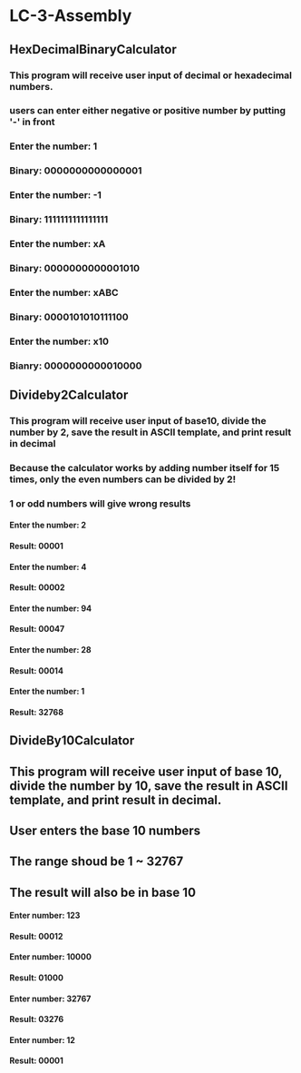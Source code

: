 # LC-3-Assembly

## HexDecimalBinaryCalculator 
### This program will receive user input of decimal or hexadecimal numbers.
### users can enter either negative or positive number by putting '-' in front

### Enter the number: 1 
### Binary: 0000000000000001

### Enter the number: -1 
### Binary: 1111111111111111

### Enter the number: xA 
### Binary: 0000000000001010

### Enter the number: xABC 
### Binary: 0000101010111100

### Enter the number: x10
### Bianry: 0000000000010000  


## Divideby2Calculator 
### This program will receive user input of base10, divide the number by 2, save the result in ASCII template, and print result in decimal 

### Because the calculator works by adding number itself for 15 times, only the even numbers can be divided by 2!
### 1 or odd numbers will give wrong results 


#### Enter the number: 2
#### Result: 00001 

#### Enter the number: 4
#### Result: 00002 

#### Enter the number: 94 
#### Result: 00047 

#### Enter the number: 28 
#### Result: 00014 

#### Enter the number: 1
#### Result: 32768



## DivideBy10Calculator 
## This program will receive user input of base 10, divide the number by 10, save the result in ASCII template, and print result in decimal.


## User enters the base 10 numbers 

## The range shoud be 1 ~ 32767 

## The result will also be in base 10 

#### Enter number: 123 
#### Result: 00012 

#### Enter number: 10000
#### Result: 01000 

#### Enter number: 32767 
#### Result: 03276 

#### Enter number: 12 
#### Result: 00001

  
